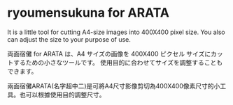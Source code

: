 # ryoumensukuna for ARATA
It is a little tool for cutting A4-size images into 400X400 pixel size. You also can adjust the size to your purpose of use. 

両面宿儺 for ARATA は、A4 サイズの画像を 400X400 ピクセル サイズにカットするための小さなツールです。 使用目的に合わせてサイズを調整することもできます。

兩面宿儺ARATA(名字超中二)是可將A4尺寸影像剪切為400X400像素尺寸的小工具。也可以根據使用目的調整尺寸。
